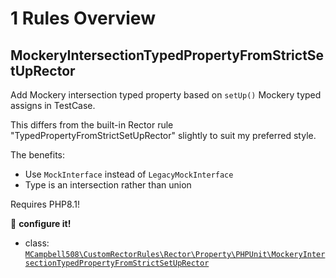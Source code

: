 # 1 Rules Overview

## MockeryIntersectionTypedPropertyFromStrictSetUpRector

Add Mockery intersection typed property based on `setUp()` Mockery typed assigns in TestCase.

This differs from the built-in Rector rule "TypedPropertyFromStrictSetUpRector" slightly to suit my preferred style.

The benefits:

* Use `MockInterface` instead of `LegacyMockInterface`
* Type is an intersection rather than union

Requires PHP8.1!

:wrench: **configure it!**

- class: [`MCampbell508\CustomRectorRules\Rector\Property\PHPUnit\MockeryIntersectionTypedPropertyFromStrictSetUpRector`](../src/Rector/Property/PHPUnit/MockeryIntersectionTypedPropertyFromStrictSetUpRector.php)

<br>
